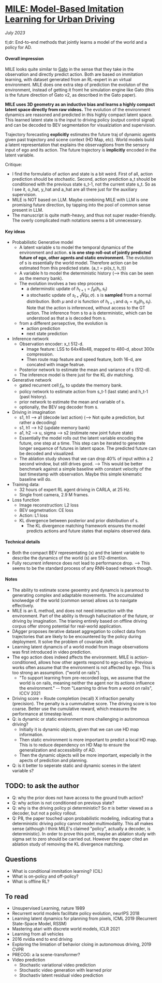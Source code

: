# [MILE: Model-Based Imitation Learning for Urban Driving](https://arxiv.org/abs/2210.07729)

_July 2023_

tl;dr: End-to-end methods that jointly learns a model of the world and a policy for AD.

#### Overall impression
MILE looks quite similar to [Gato](gato.md) in the sense that they take in the observation and directly predict action. Both are based on immitation learning, with dataset generated from an RL-expert in an virtual environment. MILE does one extra step of prediction the evoluton of the environment, instead of getting it fromt he simulation engine like Gato (this is the future direction of Gato v2, as described in the Gato paper).

**MILE uses 3D geometry as an inductive bias and learns a highly compact latent space directly from raw videos.** The evolution of the environment dynamics are reasoned and predicted in this highly compact latent space. This learned latent state is the input to driving policy (output control signal) and can be decoded to BEV segmentation for visualziation and supervision.

Trajectory forecasting **explicitly** estimates the future traj of dynamic agents given past trajectory and scene context (HD Map, etc). World models build a latent representation that explains the observagtions from the sensory input of ego and its action. The future trajectory is **implicitly** encoded in the latent variable.

Critique: 

- I find the formulatio of action and state is a bit weird. First of all, action prediction should be stochastic. Second, action prediction a_t should be conditioned with the previous state s_t-1, not the current state s_t. So as I see it, o_hat, y_hat and a_hat are all there just for the auxiliary supervision.
- MILE is NOT based on LLM. Maybe combining MILE with LLM is one promising future direction, by tapping into the pool of common sense present in LLM. 
- The manuscript is quite math-heavy, and thus not super reader-friendly. The overly complicated math notations seems a bit unnecessary. 

#### Key ideas
- Probabilistic Generative model 
	- A latent variable s to model the temporal dynamics of the environment and action. **s is one step roll-out of jointly predicted future of ego, other agents and static environment.** The evolution of s is essentially the world model. Therefore action can be estimated from this predicted state. (a_t = pi(s_t, h_t))
	- A variable h to model the deterministic history (--> this can be seen as the memory bank).
	- The evolution involves a two step process
		- a determinstic update of $h_{t+1} = f_{\theta}(h_t, s_t)$
		- a stochastic update of $s_{t+1} \tilde N(\mu, \sigma)$. s is **sampled** from a normal distribution. Both $\mu$ and $\sigma$ is function of $h_{t+1}$ and $a_t = \pi_{\theta}(h_t, s_t)$. Note that the action is inferenced, without access to the GT action. The inference from s to a is deterministic, which can be understood as that a is decoded from s. 
	- from a different persepctive, the evolution is 
		- action prediction
		- next state prediction
- Inference network
	- Observation encoder: x_t 512-d.
		- Image feature: LSS to 64x48x48, mapped to 480-d, about 300x compression. 
		- Then route map feature and speed feature, both 16-d, are concated with image featrue. 
	- Posterior network to estimate the mean and variance of s (512-d). 
	- The inference model is there just for the KL div matching.
- Generative network
	- gated recurrent cell $f_\theta$, to update the memory bank.
	- policy network to estimate action from s_t-1 (last state) and h_t-1 (past history). 
	- prior network to estimate the mean and variable of s. 
	- optionally, the BEV seg decoder from s. 
- Driving in imagination
	- s1, h1 --> a1 (decode last action) (--> Not quite a prediction, but rather a decoding)
	- s1, h1 --> h2 (update memory bank)
	- a1, h2 --> u, sigma --> s2 (estimate new joint future state)
	- Essentially the model rolls out the latent variable encoding the future, one step at a time. This step can be iterated to generate longer sequence of futures in latent space. The predicted future can be decoded and visualized.
	- The ablation study shows that we can drop 40% of input within a 2 second window, but still drives good. --> This would be better benchmark against a simple baseline with constant velocity of the last timestamp with observation. Maybe this simple kinematic baseline will do.
- Training data: 
	- 32 hours of expert RL agent driving in CARLA, at 25 Hz. 
	- Single front camera, 2.9 M frames. 
- Loss function
	- Image reconstruction: L2 loss
	- BEV segmetnation: CE loss
	- Action: L1 loss
	- KL divergence between posterior and prior distribution of s. 
		- The KL divergence matching framework ensures the model predicts actions and future states that explains observed data. 

#### Technical details
- Both the compact BEV representating (x) and the latent variable to describe the dynamics of the world (s) are 512-dimention. 
- Fully recurrent inference does not lead to performance drop. --> This seems to be the standard process of any RNN-based network though. 

#### Notes
- The ability to estimate scene geoemtry and dynamcis is paramout to generating complex and adaptable movements. The accumulated knolwedge of the world (common sense) allows us to navigate effectively.
- MILE is an IL method, and does not need interaction with the environment. Part of the ability is through hallucination of the future, or driving by imagination. The trianing entirely based on offline driving corpus offer strong potential for real-world application.
- DAgger proposes iterative dataset aggregation to collect data from trajectories that are likely to be encountered by the policy during deployment. It solve the problem of covariate shift. 
- Learning latent dynamcis of a world model from image observations was first introduced in video prediction.
- The ego action does indeed affects the environment. MILE is action-conditioned, allows how other agents respond to ego-action. Previous works often assume that the environment is not affected by ego. This is too strong an assumption. ("world on rails"). 
	- "To support learning from pre-recorded logs, we assume that the world is on rails, meaning neither the agent nor its actions influence the environment." -- from "Learning to drive from a world on rails", ICCV 2021
- Driving score = Route completion (recall) X infraction penalty (precision). The penalty is a cummulative score. The driving score is too coarse. Better use the cumulative reward, which measures the performance at timestep level.
- Q: is dynamic or static environment more challenging in autonomous driving? 
	- Initially it is dynamic objects, given that we can use HD map information.
	- Then static environment is more important to predict a local HD map. This is to reduce dependency on HD Map to ensure the generalization and accessibility of AD.
	- Then the dynamic objects will be more important, especially in the apects of prediction and planning.
- Q: is it better to seperate static and dynamic scenes in the latent variable s?

## TODO: to ask the author
- Q: why the prior does not have access to the ground truth action? 
- Q: why action is not conditioned on previous state? 
- Q: why is the driving policy pi deterministic? So $\pi$ is better viewed as a decoder, but not a policy rollout. 
- Q: P8, the paper touched upon probabilistic modeling, indicating that a deterministic driving policy cannot model multimodality. This all makes sense (although I think MILE's claimed "policy", actually a decoder, is deterministic). In order to prove this point, maybe an ablation study with sigma set to zero should be carried out. However the paper cited an ablation study of removing the KL divergence matching.

## Questions
- What is conditional immitation learning? (CIL)
- What is on-policy and off-policy?
- What is offline RL?

## To read
- Unsupervised Learning, nature 1989
- Recurrent world models facilitate policy evolution, neurIPS 2018
- Learning latent dynamics for planning from pixels, ICML 2019 (Recurrent State-Space Model, RSSM)
- Mastering atari with discrete world models, ICLR 2021
- Learning from all vehicles
- 2016 nvidia end to end driving
- Exploring the limiation of behavior cloing in autonomous driving, 2019 CVPR
- PRECOG: a la scene-transformer?
- Video prediction
	- Stochastic variational video prediction
	- Stochastic video generation with learned prior
	- Stochastiv latent residual video prediction